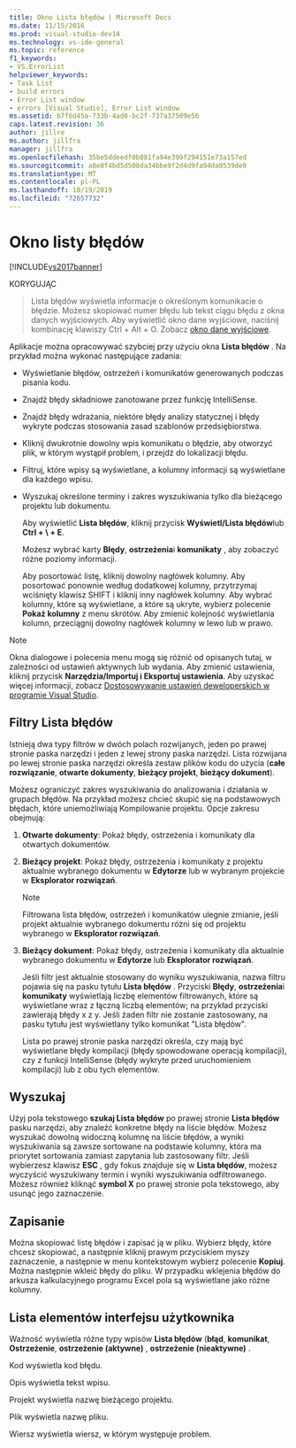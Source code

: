 ```yaml
---
title: Okno Lista błędów | Microsoft Docs
ms.date: 11/15/2016
ms.prod: visual-studio-dev14
ms.technology: vs-ide-general
ms.topic: reference
f1_keywords:
- VS.ErrorList
helpviewer_keywords:
- Task List
- build errors
- Error List window
- errors [Visual Studio], Error List window
ms.assetid: b7f6d45a-733b-4ad8-bc2f-737a37509e56
caps.latest.revision: 36
author: jillre
ms.author: jillfra
manager: jillfra
ms.openlocfilehash: 35be5ddeedf0b081fa94e399f294151e73a157ed
ms.sourcegitcommit: a8e8f4bd5d508da34bbe9f2d4d9fa94da0539de0
ms.translationtype: MT
ms.contentlocale: pl-PL
ms.lasthandoff: 10/19/2019
ms.locfileid: "72657732"
---
```

# <a name="error-list-window"></a>Okno listy błędów
[!INCLUDE[vs2017banner](../../includes/vs2017banner.md)]

KORYGUJĄC
> Lista błędów wyświetla informacje o określonym komunikacie o błędzie. Możesz skopiować numer błędu lub tekst ciągu błędu z okna danych wyjściowych. Aby wyświetlić okno dane wyjściowe, naciśnij kombinację klawiszy Ctrl + Alt + O. Zobacz [okno dane wyjściowe](../../ide/reference/output-window.md).

 Aplikacje można opracowywać szybciej przy użyciu okna **Lista błędów** . Na przykład można wykonać następujące zadania:

- Wyświetlanie błędów, ostrzeżeń i komunikatów generowanych podczas pisania kodu.

- Znajdź błędy składniowe zanotowane przez funkcję IntelliSense.

- Znajdź błędy wdrażania, niektóre błędy analizy statycznej i błędy wykryte podczas stosowania zasad szablonów przedsiębiorstwa.

- Kliknij dwukrotnie dowolny wpis komunikatu o błędzie, aby otworzyć plik, w którym wystąpił problem, i przejdź do lokalizacji błędu.

- Filtruj, które wpisy są wyświetlane, a kolumny informacji są wyświetlane dla każdego wpisu.

- Wyszukaj określone terminy i zakres wyszukiwania tylko dla bieżącego projektu lub dokumentu.

  Aby wyświetlić **Lista błędów**, kliknij przycisk **Wyświetl/Lista błędów**lub **Ctrl + \\ + E**.

  Możesz wybrać karty **Błędy**, **ostrzeżenia**i **komunikaty** , aby zobaczyć różne poziomy informacji.

  Aby posortować listę, kliknij dowolny nagłówek kolumny. Aby posortować ponownie według dodatkowej kolumny, przytrzymaj wciśnięty klawisz SHIFT i kliknij inny nagłówek kolumny. Aby wybrać kolumny, które są wyświetlane, a które są ukryte, wybierz polecenie **Pokaż kolumny** z menu skrótów. Aby zmienić kolejność wyświetlania kolumn, przeciągnij dowolny nagłówek kolumny w lewo lub w prawo.

> [!NOTE]
> Okna dialogowe i polecenia menu mogą się różnić od opisanych tutaj, w zależności od ustawień aktywnych lub wydania. Aby zmienić ustawienia, kliknij przycisk **Narzędzia/Importuj i Eksportuj ustawienia**. Aby uzyskać więcej informacji, zobacz [Dostosowywanie ustawień deweloperskich w programie Visual Studio](https://msdn.microsoft.com/22c4debb-4e31-47a8-8f19-16f328d7dcd3).

## <a name="error-list-filters"></a>Filtry Lista błędów
 Istnieją dwa typy filtrów w dwóch polach rozwijanych, jeden po prawej stronie paska narzędzi i jeden z lewej strony paska narzędzi. Lista rozwijana po lewej stronie paska narzędzi określa zestaw plików kodu do użycia (**całe rozwiązanie**, **otwarte dokumenty**, **bieżący projekt**, **bieżący dokument**).

 Możesz ograniczyć zakres wyszukiwania do analizowania i działania w grupach błędów. Na przykład możesz chcieć skupić się na podstawowych błędach, które uniemożliwiają Kompilowanie projektu. Opcje zakresu obejmują:

1. **Otwarte dokumenty**: Pokaż błędy, ostrzeżenia i komunikaty dla otwartych dokumentów.

2. **Bieżący projekt**: Pokaż błędy, ostrzeżenia i komunikaty z projektu aktualnie wybranego dokumentu w **Edytorze** lub w wybranym projekcie w **Eksplorator rozwiązań**.

   > [!NOTE]
   > Filtrowana lista błędów, ostrzeżeń i komunikatów ulegnie zmianie, jeśli projekt aktualnie wybranego dokumentu różni się od projektu wybranego w **Eksplorator rozwiązań**.

3. **Bieżący dokument**: Pokaż błędy, ostrzeżenia i komunikaty dla aktualnie wybranego dokumentu w **Edytorze** lub **Eksplorator rozwiązań**.

   Jeśli filtr jest aktualnie stosowany do wyniku wyszukiwania, nazwa filtru pojawia się na pasku tytułu **Lista błędów** . Przyciski **Błędy**, **ostrzeżenia**i **komunikaty** wyświetlają liczbę elementów filtrowanych, które są wyświetlane wraz z łączną liczbą elementów; na przykład przyciski zawierają błędy x z y. Jeśli żaden filtr nie zostanie zastosowany, na pasku tytułu jest wyświetlany tylko komunikat "Lista błędów".

   Lista po prawej stronie paska narzędzi określa, czy mają być wyświetlane błędy kompilacji (błędy spowodowane operacją kompilacji), czy z funkcji IntelliSense (błędy wykryte przed uruchomieniem kompilacji) lub z obu tych elementów.

## <a name="search"></a>Wyszukaj
 Użyj pola tekstowego **szukaj Lista błędów** po prawej stronie **Lista błędów** pasku narzędzi, aby znaleźć konkretne błędy na liście błędów. Możesz wyszukać dowolną widoczną kolumnę na liście błędów, a wyniki wyszukiwania są zawsze sortowane na podstawie kolumny, która ma priorytet sortowania zamiast zapytania lub zastosowany filtr. Jeśli wybierzesz klawisz **ESC** , gdy fokus znajduje się w **Lista błędów**, możesz wyczyścić wyszukiwany termin i wyniki wyszukiwania odfiltrowanego. Możesz również kliknąć **symbol X** po prawej stronie pola tekstowego, aby usunąć jego zaznaczenie.

## <a name="save"></a>Zapisanie
 Można skopiować listę błędów i zapisać ją w pliku. Wybierz błędy, które chcesz skopiować, a następnie kliknij prawym przyciskiem myszy zaznaczenie, a następnie w menu kontekstowym wybierz polecenie **Kopiuj**. Można następnie wkleić błędy do pliku. W przypadku wklejenia błędów do arkusza kalkulacyjnego programu Excel pola są wyświetlane jako różne kolumny.

## <a name="ui-element-list"></a>Lista elementów interfejsu użytkownika
 Ważność wyświetla różne typy wpisów **Lista błędów** (**błąd**, **komunikat**, **Ostrzeżenie**, **ostrzeżenie (aktywne)** , **ostrzeżenie (nieaktywne)** .

 Kod wyświetla kod błędu.

 Opis wyświetla tekst wpisu.

 Projekt wyświetla nazwę bieżącego projektu.

 Plik wyświetla nazwę pliku.

 Wiersz wyświetla wiersz, w którym występuje problem.
